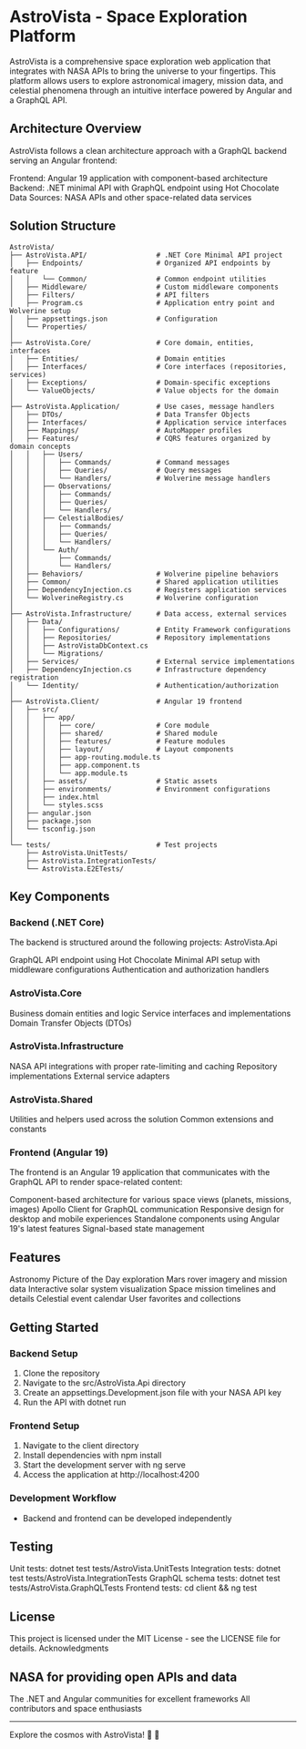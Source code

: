 # AstroVista - Space Exploration Platform
AstroVista is a comprehensive space exploration web application that integrates with NASA APIs to bring the universe to your fingertips. This platform allows users to explore astronomical imagery, mission data, and celestial phenomena through an intuitive interface powered by Angular and a GraphQL API.
## Architecture Overview
AstroVista follows a clean architecture approach with a GraphQL backend serving an Angular frontend:

Frontend: Angular 19 application with component-based architecture
Backend: .NET minimal API with GraphQL endpoint using Hot Chocolate
Data Sources: NASA APIs and other space-related data services

## Solution Structure

```
AstroVista/
├── AstroVista.API/                 # .NET Core Minimal API project
│   ├── Endpoints/                  # Organized API endpoints by feature
│   │   └── Common/                 # Common endpoint utilities
│   ├── Middleware/                 # Custom middleware components
│   ├── Filters/                    # API filters
│   ├── Program.cs                  # Application entry point and Wolverine setup
│   ├── appsettings.json            # Configuration
│   └── Properties/
│
├── AstroVista.Core/                # Core domain, entities, interfaces
│   ├── Entities/                   # Domain entities
│   ├── Interfaces/                 # Core interfaces (repositories, services)
│   ├── Exceptions/                 # Domain-specific exceptions
│   └── ValueObjects/               # Value objects for the domain
│
├── AstroVista.Application/         # Use cases, message handlers
│   ├── DTOs/                       # Data Transfer Objects
│   ├── Interfaces/                 # Application service interfaces
│   ├── Mappings/                   # AutoMapper profiles
│   ├── Features/                   # CQRS features organized by domain concepts
│   │   ├── Users/       
│   │   │   ├── Commands/           # Command messages
│   │   │   ├── Queries/            # Query messages
│   │   │   └── Handlers/           # Wolverine message handlers
│   │   ├── Observations/
│   │   │   ├── Commands/
│   │   │   ├── Queries/
│   │   │   └── Handlers/
│   │   ├── CelestialBodies/
│   │   │   ├── Commands/
│   │   │   ├── Queries/
│   │   │   └── Handlers/
│   │   └── Auth/
│   │       ├── Commands/
│   │       └── Handlers/
│   ├── Behaviors/                  # Wolverine pipeline behaviors
│   ├── Common/                     # Shared application utilities
│   ├── DependencyInjection.cs      # Registers application services
│   └── WolverineRegistry.cs        # Wolverine configuration
│
├── AstroVista.Infrastructure/      # Data access, external services
│   ├── Data/
│   │   ├── Configurations/         # Entity Framework configurations
│   │   ├── Repositories/           # Repository implementations
│   │   ├── AstroVistaDbContext.cs
│   │   └── Migrations/
│   ├── Services/                   # External service implementations
│   ├── DependencyInjection.cs      # Infrastructure dependency registration
│   └── Identity/                   # Authentication/authorization
│
├── AstroVista.Client/              # Angular 19 frontend
│   ├── src/
│   │   ├── app/
│   │   │   ├── core/               # Core module
│   │   │   ├── shared/             # Shared module
│   │   │   ├── features/           # Feature modules
│   │   │   ├── layout/             # Layout components
│   │   │   ├── app-routing.module.ts
│   │   │   ├── app.component.ts
│   │   │   └── app.module.ts
│   │   ├── assets/                 # Static assets
│   │   ├── environments/           # Environment configurations
│   │   ├── index.html
│   │   └── styles.scss
│   ├── angular.json
│   ├── package.json
│   └── tsconfig.json
│
└── tests/                          # Test projects
    ├── AstroVista.UnitTests/
    ├── AstroVista.IntegrationTests/
    └── AstroVista.E2ETests/    
```
## Key Components
### Backend (.NET Core)
The backend is structured around the following projects:
AstroVista.Api

GraphQL API endpoint using Hot Chocolate
Minimal API setup with middleware configurations
Authentication and authorization handlers

### AstroVista.Core

Business domain entities and logic
Service interfaces and implementations
Domain Transfer Objects (DTOs)

### AstroVista.Infrastructure

NASA API integrations with proper rate-limiting and caching
Repository implementations
External service adapters

### AstroVista.Shared

Utilities and helpers used across the solution
Common extensions and constants

### Frontend (Angular 19)
The frontend is an Angular 19 application that communicates with the GraphQL API to render space-related content:

Component-based architecture for various space views (planets, missions, images)
Apollo Client for GraphQL communication
Responsive design for desktop and mobile experiences
Standalone components using Angular 19's latest features
Signal-based state management

## Features

Astronomy Picture of the Day exploration
Mars rover imagery and mission data
Interactive solar system visualization
Space mission timelines and details
Celestial event calendar
User favorites and collections

## Getting Started
### Backend Setup

1. Clone the repository
2. Navigate to the src/AstroVista.Api directory
3. Create an appsettings.Development.json file with your NASA API key
4. Run the API with dotnet run

### Frontend Setup

1. Navigate to the client directory
2. Install dependencies with npm install
3. Start the development server with ng serve
4. Access the application at http://localhost:4200

### Development Workflow

- Backend and frontend can be developed independently

## Testing

Unit tests: dotnet test tests/AstroVista.UnitTests
Integration tests: dotnet test tests/AstroVista.IntegrationTests
GraphQL schema tests: dotnet test tests/AstroVista.GraphQLTests
Frontend tests: cd client && ng test

## License
This project is licensed under the MIT License - see the LICENSE file for details.
Acknowledgments

## NASA for providing open APIs and data
The .NET and Angular communities for excellent frameworks
All contributors and space enthusiasts

---

Explore the cosmos with AstroVista! 🚀 🌌